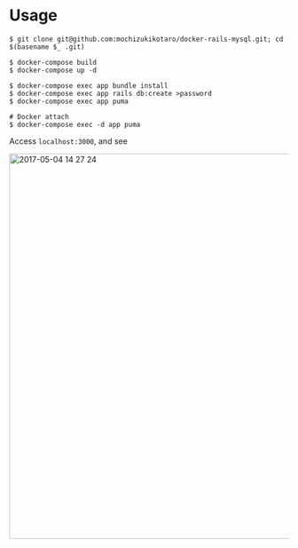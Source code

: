 # Usage

```
$ git clone git@github.com:mochizukikotaro/docker-rails-mysql.git; cd $(basename $_ .git)

$ docker-compose build
$ docker-compose up -d

$ docker-compose exec app bundle install
$ docker-compose exec app rails db:create >password
$ docker-compose exec app puma

# Docker attach
$ docker-compose exec -d app puma
```


Access `localhost:3000`, and see


<img width="694" alt="2017-05-04 14 27 24" src="https://cloud.githubusercontent.com/assets/7911481/25691452/ffb03b20-30d5-11e7-8a77-cdce940b3b10.png">
